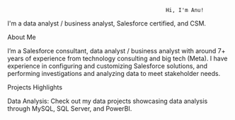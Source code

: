                                                       Hi, I'm Anu! 

I'm a data analyst / business analyst, Salesforce certified, and CSM. 

About Me

I’m a Salesforce consultant, data analyst / business analyst with around 7+ years of experience from technology consulting and big tech (Meta). I have experience in configuring and customizing Salesforce solutions, and performing investigations and analyzing data to meet stakeholder needs. 

Projects Highlights

Data Analysis: Check out my data projects showcasing data analysis through MySQL, SQL Server, and PowerBI. 


